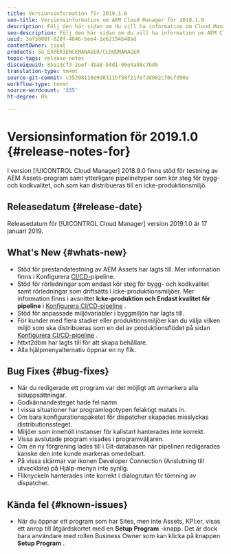 ```yaml
---
title: Versionsinformation för 2019.1.0
seo-title: Versionsinformation om AEM Cloud Manager för 2019.1.0
description: Följ den här sidan om du vill ha information om Cloud Manager version 2019.1.0.
seo-description: Följ den här sidan om du vill ha information om AEM Cloud Manager version 2019.1.0.
uuid: 3af5808f-828f-4846-bee4-1e62194b48ad
contentOwner: jsyal
products: SG_EXPERIENCEMANAGER/CLOUDMANAGER
topic-tags: release-notes
discoiquuid: 85a1dcf3-2eef-4ba8-b4d1-09e4a88c7bd0
translation-type: tm+mt
source-git-commit: c35398110e9d8311bf58f217efdd082cf0cfd90a
workflow-type: tm+mt
source-wordcount: '335'
ht-degree: 0%

---
```



# Versionsinformation för 2019.1.0 {#release-notes-for}

I version [!UICONTROL Cloud Manager] 2018.9.0 finns stöd för testning av AEM Assets-program samt ytterligare pipelinetyper som kör steg för bygg- och kodkvalitet, och som kan distribueras till en icke-produktionsmiljö.

## Releasedatum {#release-date}

Releasedatum för [!UICONTROL Cloud Manager] version 2019.1.0 är 17 januari 2019.

## What&#39;s New {#whats-new}

* Stöd för prestandatestning av AEM Assets har lagts till. Mer information finns i Konfigurera [CI/CD-](configuring-pipeline.md)pipeline.
* Stöd för rörledningar som endast kör steg för bygg- och kodkvalitet samt rörledningar som driftsätts i icke-produktionsmiljöer. Mer information finns i avsnittet **Icke-produktion och Endast kvalitet för pipeline** i [Konfigurera CI/CD-pipeline](configuring-pipeline.md) .
* Stöd för anpassade miljövariabler i byggmiljön har lagts till.
* För kunder med flera stadier eller produktionsmiljöer kan du välja vilken miljö som ska distribueras som en del av produktionsflödet på sidan [Konfigurera CI/CD-pipeline](configuring-pipeline.md) .
* httxt2dbm har lagts till för att skapa behållare.
* Alla hjälpmenyalternativ öppnar en ny flik.

## Bug Fixes {#bug-fixes}

* När du redigerade ett program var det möjligt att avmarkera alla siduppsättningar.
* Godkännandesteget hade fel namn.
* I vissa situationer har programlogotypen felaktigt matats in.
* Om bara konfigurationspaketet för dispatcher skapades misslyckas distributionssteget.
* Miljöer som innehöll instanser för kallstart hanterades inte korrekt.
* Vissa avslutade program visades i programväljaren.
* Om en ny förgrening lades till i Git-databasen när pipelinen redigerades kanske den inte kunde markeras omedelbart.
* På vissa skärmar var ikonen Developer Connection (Anslutning till utvecklare) på Hjälp-menyn inte synlig.
* Fliknyckeln hanterades inte korrekt i dialogrutan för tömning av dispatcher.

## Kända fel {#known-issues}

* När du öppnar ett program som har Sites, men inte Assets, KPI:er, visas ett anrop till åtgärdskortet med en **Setup Program** -knapp. Det är dock bara användare med rollen Business Owner som kan klicka på knappen **Setup Program** .